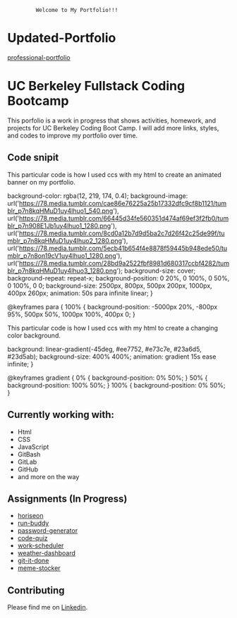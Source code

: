              Welcome to My Portfolio!!!

# Updated-Portfolio
[professional-portfolio](https://tringuyen1086.github.io/professional-portfolio-tri-nguyen/)

# UC Berkeley Fullstack Coding Bootcamp

This porfolio is a work in progress that shows activities, homework, and projects for UC Berkeley Coding Boot Camp. 
I will add more links, styles, and codes to improve my portfolio over time.


## Code snipit 
This particular code is how I used ccs with my html to create an animated banner on my portfolio.


  background-color: rgba(12, 219, 174, 0.4);
  background-image:   
    url('https://78.media.tumblr.com/cae86e76225a25b17332dfc9cf8b1121/tumblr_p7n8kqHMuD1uy4lhuo1_540.png'), 
    url('https://78.media.tumblr.com/66445d34fe560351d474af69ef3f2fb0/tumblr_p7n908E1Jb1uy4lhuo1_1280.png'),
    url('https://78.media.tumblr.com/8cd0a12b7d9d5ba2c7d26f42c25de99f/tumblr_p7n8kqHMuD1uy4lhuo2_1280.png'),
    url('https://78.media.tumblr.com/5ecb41b654f4e8878f59445b948ede50/tumblr_p7n8on19cV1uy4lhuo1_1280.png'),
    url('https://78.media.tumblr.com/28bd9a2522fbf8981d680317ccbf4282/tumblr_p7n8kqHMuD1uy4lhuo3_1280.png');
  background-size: cover;
  background-repeat: repeat-x;
  background-position: 
    0 20%,
    0 100%,
    0 50%,
    0 100%,
    0 0;
  background-size: 
    2500px,
    800px,
    500px 200px,
    1000px,
    400px 260px;
  animation: 50s para infinite linear;
  }

@keyframes para {
  100% {
    background-position: 
      -5000px 20%,
      -800px 95%,
      500px 50%,
      1000px 100%,
      400px 0;
    }

This particular code is how I used ccs with my html to create a changing color background.

background: linear-gradient(-45deg, #ee7752, #e73c7e, #23a6d5, #23d5ab);
    background-size: 400% 400%;
    animation: gradient 15s ease infinite;
}

@keyframes gradient {
    0% {
        background-position: 0% 50%;
    }
    50% {
        background-position: 100% 50%;
    }
    100% {
        background-position: 0% 50%;
    }

## Currently working with:
- Html
- CSS
- JavaScript
- GitBash
- GitLab
- GitHub
- and more on the way

## Assignments (In Progress)

- [horiseon](https://tringuyen1086.github.io/horiseon)
- [run-buddy](https://tringuyen1086.github.io/run-buddy/)
- [password-generator](https://tringuyen1086.github.io/password-generator-ultimate/)
- [code-quiz](https://tringuyen1086.github.io/code-quiz-basis/)
- [work-scheduler](https://tringuyen1086.github.io/work-scheduler-ultimate/)
- [weather-dashboard](https://tringuyen1086.github.io/weather-dashboard-ultimate/)
- [git-it-done](https://tringuyen1086.github.io/git-it-done-ultimate/)
- [meme-stocker](https://tringuyen1086.github.io/meme-stocker/)

## Contributing
Please find me on [Linkedin](https://www.linkedin.com/in/tri-nguyen-1086).



